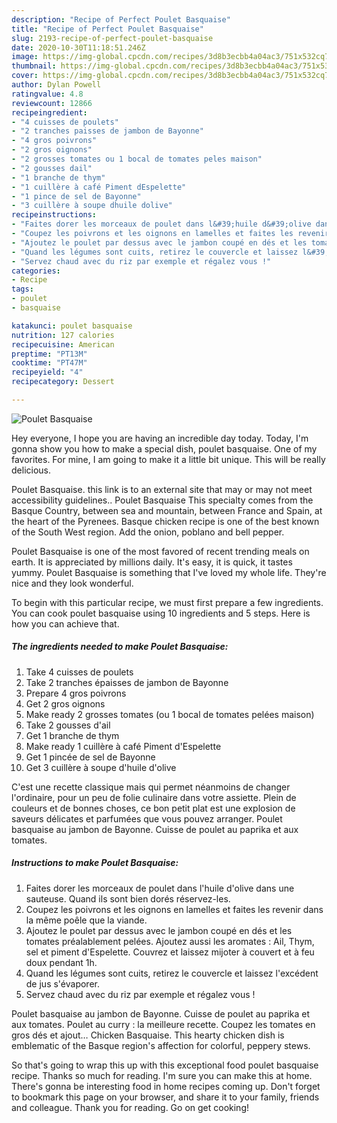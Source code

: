 ```yaml
---
description: "Recipe of Perfect Poulet Basquaise"
title: "Recipe of Perfect Poulet Basquaise"
slug: 2193-recipe-of-perfect-poulet-basquaise
date: 2020-10-30T11:18:51.246Z
image: https://img-global.cpcdn.com/recipes/3d8b3ecbb4a04ac3/751x532cq70/poulet-basquaise-photo-principale-de-la-recette.jpg
thumbnail: https://img-global.cpcdn.com/recipes/3d8b3ecbb4a04ac3/751x532cq70/poulet-basquaise-photo-principale-de-la-recette.jpg
cover: https://img-global.cpcdn.com/recipes/3d8b3ecbb4a04ac3/751x532cq70/poulet-basquaise-photo-principale-de-la-recette.jpg
author: Dylan Powell
ratingvalue: 4.8
reviewcount: 12866
recipeingredient:
- "4 cuisses de poulets"
- "2 tranches paisses de jambon de Bayonne"
- "4 gros poivrons"
- "2 gros oignons"
- "2 grosses tomates ou 1 bocal de tomates peles maison"
- "2 gousses dail"
- "1 branche de thym"
- "1 cuillère à café Piment dEspelette"
- "1 pince de sel de Bayonne"
- "3 cuillère à soupe dhuile dolive"
recipeinstructions:
- "Faites dorer les morceaux de poulet dans l&#39;huile d&#39;olive dans une sauteuse. Quand ils sont bien dorés réservez-les."
- "Coupez les poivrons et les oignons en lamelles et faites les revenir dans la même poêle que la viande."
- "Ajoutez le poulet par dessus avec le jambon coupé en dés et les tomates préalablement pelées. Ajoutez aussi les aromates : Ail, Thym, sel et piment d&#39;Espelette. Couvrez et laissez mijoter à couvert et à feu doux pendant 1h."
- "Quand les légumes sont cuits, retirez le couvercle et laissez l&#39;excédent de jus s&#39;évaporer."
- "Servez chaud avec du riz par exemple et régalez vous !"
categories:
- Recipe
tags:
- poulet
- basquaise

katakunci: poulet basquaise 
nutrition: 127 calories
recipecuisine: American
preptime: "PT13M"
cooktime: "PT47M"
recipeyield: "4"
recipecategory: Dessert

---
```



![Poulet Basquaise](https://img-global.cpcdn.com/recipes/3d8b3ecbb4a04ac3/751x532cq70/poulet-basquaise-photo-principale-de-la-recette.jpg)

Hey everyone, I hope you are having an incredible day today. Today, I'm gonna show you how to make a special dish, poulet basquaise. One of my favorites. For mine, I am going to make it a little bit unique. This will be really delicious.

Poulet Basquaise. this link is to an external site that may or may not meet accessibility guidelines.. Poulet Basquaise This specialty comes from the Basque Country, between sea and mountain, between France and Spain, at the heart of the Pyrenees. Basque chicken recipe is one of the best known of the South West region. Add the onion, poblano and bell pepper.

Poulet Basquaise is one of the most favored of recent trending meals on earth. It is appreciated by millions daily. It's easy, it is quick, it tastes yummy. Poulet Basquaise is something that I've loved my whole life. They're nice and they look wonderful.


To begin with this particular recipe, we must first prepare a few ingredients. You can cook poulet basquaise using 10 ingredients and 5 steps. Here is how you can achieve that.

<!--inarticleads1-->

##### The ingredients needed to make Poulet Basquaise:

1. Take 4 cuisses de poulets
1. Take 2 tranches épaisses de jambon de Bayonne
1. Prepare 4 gros poivrons
1. Get 2 gros oignons
1. Make ready 2 grosses tomates (ou 1 bocal de tomates pelées maison)
1. Take 2 gousses d&#39;ail
1. Get 1 branche de thym
1. Make ready 1 cuillère à café Piment d&#39;Espelette
1. Get 1 pincée de sel de Bayonne
1. Get 3 cuillère à soupe d&#39;huile d&#39;olive


C&#39;est une recette classique mais qui permet néanmoins de changer l&#39;ordinaire, pour un peu de folie culinaire dans votre assiette. Plein de couleurs et de bonnes choses, ce bon petit plat est une explosion de saveurs délicates et parfumées que vous pouvez arranger. Poulet basquaise au jambon de Bayonne. Cuisse de poulet au paprika et aux tomates. 

<!--inarticleads2-->

##### Instructions to make Poulet Basquaise:

1. Faites dorer les morceaux de poulet dans l&#39;huile d&#39;olive dans une sauteuse. Quand ils sont bien dorés réservez-les.
1. Coupez les poivrons et les oignons en lamelles et faites les revenir dans la même poêle que la viande.
1. Ajoutez le poulet par dessus avec le jambon coupé en dés et les tomates préalablement pelées. Ajoutez aussi les aromates : Ail, Thym, sel et piment d&#39;Espelette. Couvrez et laissez mijoter à couvert et à feu doux pendant 1h.
1. Quand les légumes sont cuits, retirez le couvercle et laissez l&#39;excédent de jus s&#39;évaporer.
1. Servez chaud avec du riz par exemple et régalez vous !


Poulet basquaise au jambon de Bayonne. Cuisse de poulet au paprika et aux tomates. Poulet au curry : la meilleure recette. Coupez les tomates en gros dés et ajout… Chicken Basquaise. This hearty chicken dish is emblematic of the Basque region&#39;s affection for colorful, peppery stews. 

So that's going to wrap this up with this exceptional food poulet basquaise recipe. Thanks so much for reading. I'm sure you can make this at home. There's gonna be interesting food in home recipes coming up. Don't forget to bookmark this page on your browser, and share it to your family, friends and colleague. Thank you for reading. Go on get cooking!
